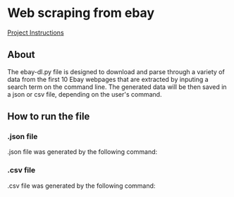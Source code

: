# Web scraping from ebay 
[Project Instructions](https://github.com/mikeizbicki/cmc-csci040/tree/2021fall/hw_03)

## About
The ebay-dl.py file is designed to download and parse through a variety of data from the first 10 Ebay webpages that are extracted by inputing a search term on the command line. The generated data will be then saved in a json or csv file, depending on the user's command. 



## How to run the file
### .json file
.json file was generated by the following command:


### .csv file
.csv file was generated by the following command:
